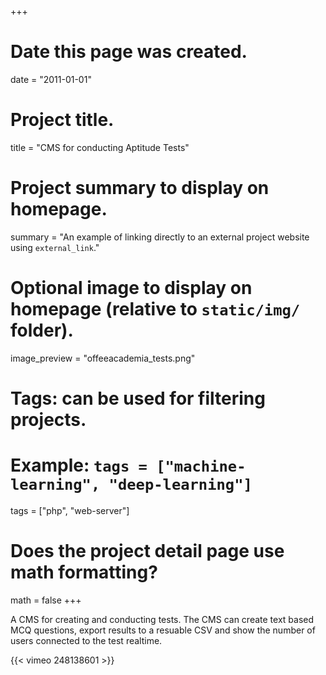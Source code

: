 +++
# Date this page was created.
date = "2011-01-01"

# Project title.
title = "CMS for conducting Aptitude Tests"

# Project summary to display on homepage.
summary = "An example of linking directly to an external project website using `external_link`."

# Optional image to display on homepage (relative to `static/img/` folder).
image_preview = "offeeacademia_tests.png"

# Tags: can be used for filtering projects.
# Example: `tags = ["machine-learning", "deep-learning"]`
tags = ["php", "web-server"]

# Does the project detail page use math formatting?
math = false
+++

A CMS for creating and conducting tests. The CMS can create text based MCQ questions, export results to a resuable CSV and show the number of users connected to the test realtime.

{{< vimeo 248138601 >}}  
